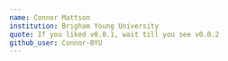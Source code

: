 ```yaml
---
name: Connor Mattson
institution: Brigham Young University
quote: If you liked v0.0.1, wait till you see v0.0.2
github_user: Connor-BYU
---
```

